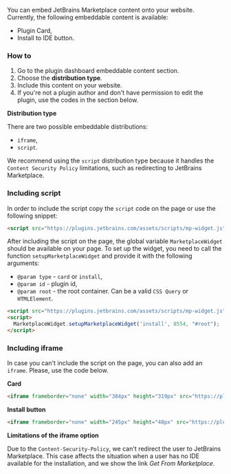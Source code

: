 [//]: # (title: Embeddable Content)

You can embed JetBrains Marketplace content onto your website. Currently, the following embeddable content is available:
 - Plugin Card,
 - Install to IDE button.

### How to

1. Go to the plugin dashboard embeddable content section.
2. Choose the **distribution type**.
3. Include this content on your website.
4. If you're not a plugin author and don't have permission to edit the plugin, use the codes in the section below.

**Distribution type**

There are two possible embeddable distributions: 
 - `iframe`,
 - `script`.
 
We recommend using the `script` distribution type because it handles the `Content Security Policy` limitations, such as redirecting to JetBrains Marketplace.

### Including script

In order to include the script copy the `script` code on the page or use the following snippet:
```html
<script src="https://plugins.jetbrains.com/assets/scripts/mp-widget.js"></script>
```

After including the script on the page, the global variable `MarketplaceWidget` should be available on your page. To set up the widget, you need to call the function `setupMarketplaceWidget` and provide it with the following arguments:

 - `@param type` - `card` or `install`,
 - `@param id`   - plugin id,
 - `@param root` - the root container. Can be a valid `CSS Query` or `HTMLElement`.

```html
<script src="https://plugins.jetbrains.com/assets/scripts/mp-widget.js"></script>
<script>  
  MarketplaceWidget.setupMarketplaceWidget('install', 8554, "#root");  
</script>
```

### Including iframe

In case you can't include the script on the page, you can also add an `iframe`. Please, use the code below.

**Card**
```html
<iframe frameborder="none" width="384px" height="319px" src="https://plugins.jetbrains.com/embeddable/card/<id>"></iframe>
```

**Install button**
```html
<iframe frameborder="none" width="245px" height="48px" src="https://plugins.jetbrains.com/embeddable/install/1347"></iframe>
```

**Limitations of the iframe option**

Due to the `Content-Security-Policy`, we can't redirect the user to JetBrains Marketplace. This case affects the situation when a user has no IDE available for the installation, and we show the link *Get From Marketplace*.
